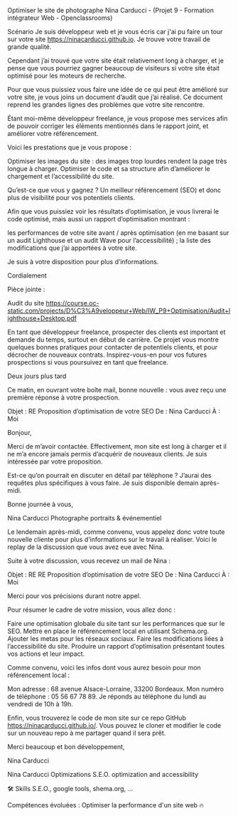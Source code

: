 Optimiser le site de photographe
Nina Carducci - (Projet 9 - Formation intégrateur Web - Openclassrooms)

Scénario
Je suis développeur web et je vous écris car j'ai pu faire un tour sur votre site  https://ninacarducci.github.io. Je trouve votre travail de grande qualité.

Cependant j’ai trouvé que votre site était relativement long à charger, et je pense que vous pourriez gagner beaucoup de visiteurs si votre site était optimisé pour les moteurs de recherche.

Pour que vous puissiez vous faire une idée de ce qui peut être amélioré sur votre site, je vous joins un document d’audit que j’ai réalisé. Ce document reprend les grandes lignes des problèmes que votre site rencontre.


Étant moi-même développeur freelance, je vous propose mes services afin de pouvoir corriger les éléments mentionnés dans le rapport joint, et améliorer votre référencement.

Voici les prestations que je vous propose :

Optimiser les images du site : des images trop lourdes rendent la page très longue à charger.
Optimiser le code et sa structure afin d’améliorer le chargement et l’accessibilité du site. 

Qu’est-ce que vous y gagnez ? Un meilleur référencement (SEO) et donc plus de visibilité pour vos potentiels clients.


Afin que vous puissiez voir les résultats d’optimisation, je vous livrerai le code optimisé, mais aussi un rapport d’optimisation montrant :

les performances de votre site avant / après optimisation (en me basant sur un audit Lighthouse et un audit Wave pour l’accessibilité) ;
la liste des modifications que j’ai apportées à votre site.


Je suis à votre disposition pour plus d’informations.


Cordialement 

Pièce jointe :

Audit du site https://course.oc-static.com/projects/D%C3%A9veloppeur+Web/IW_P9+Optimisation/Audit+lighthouse+Desktop.pdf

En tant que développeur freelance, prospecter des clients est important et demande du temps, surtout en début de carrière. Ce projet vous montre quelques bonnes pratiques pour contacter de potentiels clients, et pour décrocher de nouveaux contrats. Inspirez-vous-en pour vos futures prospections si vous poursuivez en tant que freelance.

 Deux jours plus tard 

Ce matin, en ouvrant votre boîte mail, bonne nouvelle : vous avez reçu une première réponse à votre prospection.

Objet : RE Proposition d’optimisation de votre SEO
De : Nina Carducci
À : Moi

Bonjour, 


Merci de m’avoir contactée. Effectivement, mon site est long à charger et il ne m’a encore jamais permis d’acquérir de nouveaux clients. Je suis intéressée par votre proposition.

Est-ce qu’on pourrait en discuter en détail par téléphone ? J’aurai des requêtes plus spécifiques à vous faire. Je suis disponible demain après-midi.

Bonne journée à vous,

Nina Carducci
Photographe portraits & événementiel

Le lendemain après-midi, comme convenu, vous appelez donc votre toute nouvelle cliente pour plus d’informations sur le travail à réaliser. Voici le replay de la discussion que vous avez eue avec Nina.

Suite à votre discussion, vous recevez un mail de Nina :

 Objet : RE RE Proposition d’optimisation de votre SEO
De : Nina Carducci
À : Moi

Merci pour vos précisions durant notre appel. 

 Pour résumer le cadre de votre mission, vous allez donc : 

 
Faire une optimisation globale du site tant sur les performances que sur le SEO.
Mettre en place le référencement local en utilisant Schema.org.
Ajouter les metas pour les réseaux sociaux.
Faire les modifications liées à l’accessibilité du site.
Produire un rapport d’optimisation présentant toutes vos actions et leur impact.
 


Comme convenu, voici les infos dont vous aurez besoin pour mon référencement local :

Mon adresse : 68 avenue Alsace-Lorraine, 33200 Bordeaux.
Mon numéro de téléphone : 05 56 67 78 89.
Je réponds au téléphone du lundi au vendredi de 10h à 19h.
 

Enfin, vous trouverez le code de mon site sur ce repo GitHub https://ninacarducci.github.io/. Vous pouvez le cloner et modifier le code sur un nouveau repo à me partager quand il sera prêt. 


Merci beaucoup et bon développement,

Nina Carducci

Nina Carducci
Optimizations
S.E.O. optimization and accessibility



🛠 Skills
S.E.O., google tools, shema.org,  ...

Compétences évoluées :
Optimiser la performance d'un site web 🔥